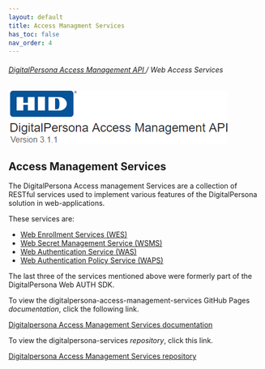 ```yaml
---
layout: default
title: Access Managment Services
has_toc: false
nav_order: 4
---
```


###### [DigitalPersona Access Management API ](https://lenhodgeman.github.io/digitalpersona-access-management-api/)/ Web Access Services  

![](assets/HID-logo.png)  

## Access Management Services  

The DigitalPersona Access management Services are a collection of RESTful services used to implement various features of the DigitalPersona solution in web-applications.

These services are:

- [Web Enrollment Services (WES)](https://lenhodgeman.github.io/digitalpersona-access-management-services/docs/wes.html)
- [Web Secret Management Service (WSMS)](https://lenhodgeman.github.io/digitalpersona-access-management-services/docs/wsms.html)  
- [Web Authentication Service (WAS)](https://lenhodgeman.github.io/digitalpersona-access-management-services/docs/wsms.html)
- [Web Authentication Policy Service (WAPS)](https://lenhodgeman.github.io/digitalpersona-access-management-services/docs/waps.html)

The last three of the services mentioned above were formerly part of the DigitalPersona Web AUTH SDK.

To view the digitalpersona-access-management-services GitHub Pages *documentation*, click the following link.

[Digitalpersona Access Management Services documentation](https://lenhodgeman.github.io/digitalpersona-access-management-services/)

To view the digitalpersona-services *repository*, click this link.

[Digitalpersona Access Management Services repository](https://github.com/LenHodgeman/digitalpersona-access-management-services/)
